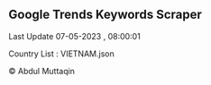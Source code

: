 

## Google Trends Keywords Scraper 
 
Last Update 07-05-2023 , 08:00:01

Country List :
VIETNAM.json



© Abdul Muttaqin 
